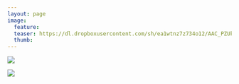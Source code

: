 ```yaml
---
layout: page
image:
  feature:
  teaser: https://dl.dropboxusercontent.com/sh/ea1wtnz7z734o12/AAC_PZUkmieBX_WBuvlIg_Yoa/luontokuvat/kes%C3%A4/9/DS36697-245px.jpg
  thumb:
---
```


[![](https://dl.dropboxusercontent.com/sh/ea1wtnz7z734o12/AAC3PwUy7o2ZK6KmcRu1R35Ta/luontokuvat/kes%C3%A4/9/DS36697-800px.jpg)](https://dl.dropboxusercontent.com/sh/ea1wtnz7z734o12/AACEZQvMe0GIi36AroUWOD-ea/luontokuvat/kes%C3%A4/9/DS36697.jpg)

[![](https://dl.dropboxusercontent.com/sh/ea1wtnz7z734o12/AADIgBTSz8j4J51SWbYdBBRla/luontokuvat/kes%C3%A4/9/DS36698-800px.jpg)](https://dl.dropboxusercontent.com/sh/ea1wtnz7z734o12/AADmGV8oHhxHkT0eF9VGf1FBa/luontokuvat/kes%C3%A4/9/DS36698.jpg)
